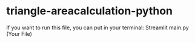 # triangle-areacalculation-python
If you want to run this file, you can put in your terminal:
Streamlit main.py (Your File)
